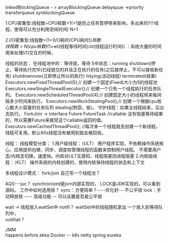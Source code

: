 

linkedBlockingQueue  - > 
arrayBlockingQueue
delayquue ->priority
transferqueue
synblockingQueue


1.CPU密集型:线程数=CPU核数+1(+1是防止任务暂停带来影响，多出来的1个线程，使得可以充分利用空闲时间) N+1
    
2.I/O密集型:线程数=(1+(I/O耗时/CPU耗时))*核数  
    线程数 = N(cpu核数)*(1+wt(线程等待时间)/st(线程运行时间))
    ：系统大量的时间用来处理I/O交互的时候，

线程的状态：
    在线程池中的：等待锁，等待
    5中状态：running shutdown(停止，等待执行完毕(已经提交的并且正在执行的任务)之后就停止，不可以接收新任务) shutdownnow(立即停止所以的执行)  tidying(活动线程) terminated(结束)
Executors.newFixedThreadPool(5);// 创建一个固定(Fixed)大小为5的线程池
Executors.newSingleThreadExecutor();// 创建一个只有一个线程执行的任务队列。
Executors.newScheduledThreadPool(4);// 创建固定大小的线程用来每间隔多少时间来执行。
Executors.newWorkStealingPool();// 创建一个根据cpu核心数大小容量的任务队列 stealing(剽窃，偷)。
守护线程：如果主线程结束，后台去执行。
ForkJoin -> 
interface Future
FutureTask      //callable  没有阻塞等待结果的，所以需要Future来接受这个callable返回的值。   
Executors.newCachedThreadPool(); //每次来一个线程就去创建一个新线程，线程可复用。默认60s线程没有被用到就会被回收。


线程：
线程模型分类：
    1.用户级线程：（ULT）
        用户程序实现，不依赖操作系统核心，应用提供创建、同步、调度和管理线程的函数来控制用户线程。
        不需要用户态/内核态切换，速度快。内核对ULT无感知，线程阻塞则进程阻塞
    2.内核级线程：（KLT）
        操作系统的内核创建的，使用内核保持线程的状态和上下文
 
 
多线程设计模式：
fork/join
自己写一个线程池？

AQS---juc？
synchronized是jvm内部实现的，
LOCK是JDK实现的，可以看到源码。
工作中如何选用锁？
    sync：方便简单？----优化好---不公平锁
    lock：手动释放锁 ---- 高级功能 -- 可以设置是否是公平锁

wait -> 线程放入waitSet中
notifi？ waitSet中的线程随机拿出 一个放入到等待队列中，  
notifiall？   
 
JMM   
happens before
akka
Docker -- k8s
netty 
spring 
eureka